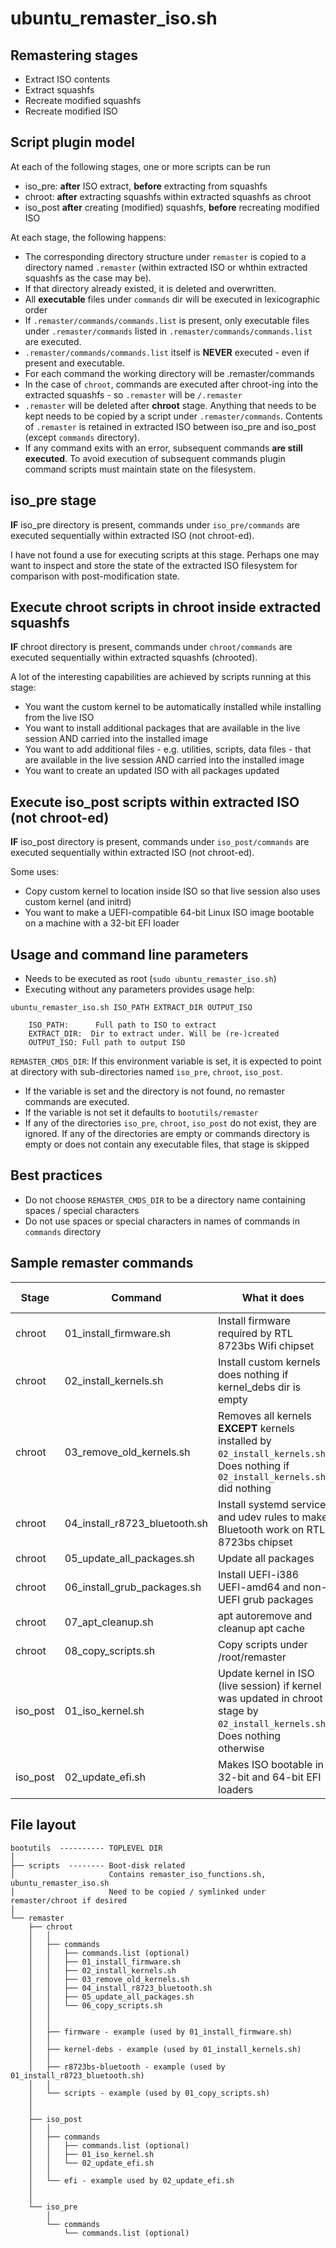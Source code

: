 
# ubuntu_remaster_iso.sh
## Remastering stages
-  Extract ISO contents
-  Extract squashfs
-  Recreate modified squashfs
-  Recreate modified ISO

## Script plugin model
At each of the following stages, one or more scripts can be run

- iso_pre: **after** ISO extract, **before** extracting from squashfs
- chroot: **after** extracting squashfs within extracted squashfs as chroot
- iso_post **after** creating (modified) squashfs, **before** recreating modified ISO

At each stage, the following happens:

- The corresponding directory structure under ```remaster``` is copied to
a directory named ```.remaster``` (within extracted ISO or whthin extracted squashfs as the case may be).
- If that directory already existed, it is deleted and overwritten.
- All **executable** files under ```commands``` dir will be executed in lexicographic order
- If ```.remaster/commands/commands.list``` is present, only executable files under ```.remaster/commands``` listed in ```.remaster/commands/commands.list``` are executed.
- ```.remaster/commands/commands.list``` itself is **NEVER** executed - even if present and executable.
- For each command the working directory will be .remaster/commands
- In the case of ```chroot```, commands are executed after chroot-ing into the extracted squashfs - so ```.remaster``` will be ```/.remaster```
- ```.remaster``` will be deleted after **chroot** stage. Anything that needs to be kept needs to be copied by a script under ```.remaster/commands```. Contents of ```.remaster``` is retained in extracted ISO between iso_pre and iso_post (except ```commands``` directory).
- If any command exits with an error, subsequent commands **are still executed**. To avoid execution of subsequent commands plugin command scripts must maintain state on the filesystem.

## iso_pre stage
**IF** iso_pre directory is present, commands under ```iso_pre/commands``` are executed sequentially within extracted ISO (not chroot-ed).

I have not found a use for executing scripts at this stage. Perhaps one may want to inspect and store the state of the extracted ISO filesystem for comparison with post-modification state.

## Execute chroot scripts in chroot inside extracted squashfs
**IF** chroot directory is present, commands under ```chroot/commands``` are executed sequentially within extracted squashfs (chrooted).

A lot of the interesting capabilities are achieved by scripts running at this stage:
- You want the custom kernel to be automatically installed while installing from the live ISO
- You want to install additional packages that are available in the live session AND carried into the installed image
- You want to add additional files - e.g. utilities, scripts, data files - that are available in the live session AND carried into the installed image
- You want to create an updated ISO with all packages updated

## Execute iso_post scripts within extracted ISO (not chroot-ed)
**IF** iso_post directory is present, commands under ```iso_post/commands``` are executed sequentially within extracted ISO (not chroot-ed).

Some uses:
- Copy custom kernel to location inside ISO so that live session also uses custom kernel (and initrd)
- You want to make a UEFI-compatible 64-bit Linux ISO image bootable on a machine with a 32-bit EFI loader


## Usage and command line parameters
- Needs to be executed as root (```sudo ubuntu_remaster_iso.sh```)
- Executing without any parameters provides usage help:

```
ubuntu_remaster_iso.sh ISO_PATH EXTRACT_DIR OUTPUT_ISO

    ISO_PATH:      Full path to ISO to extract
    EXTRACT_DIR:  Dir to extract under. Will be (re-)created
    OUTPUT_ISO: Full path to output ISO
```

```REMASTER_CMDS_DIR```: If this environment variable is set, it is expected to point at directory with sub-directories named ```iso_pre```, ```chroot```, ```iso_post```.
- If the variable is set and the directory is not found, no remaster commands are executed.
- If the variable is not set it defaults to ```bootutils/remaster```
- If any of the directories ```iso_pre```, ```chroot```, ```iso_post``` do not exist, they are ignored. If any of the directories are empty or commands directory is empty or does not contain any executable files, that stage is skipped

## Best practices
- Do not choose ```REMASTER_CMDS_DIR``` to be a directory name containing spaces / special characters
- Do not use spaces or special characters in names of commands in ```commands``` directory

## Sample remaster commands
| Stage | Command | What it does | Default state |
| ----- | ------- | ------------ | ------------- |
| chroot | 01_install_firmware.sh | Install firmware required by RTL 8723bs Wifi chipset | Disabled |
| chroot | 02_install_kernels.sh | Install custom kernels does nothing if kernel_debs dir is empty | Enabled |
| chroot | 03_remove_old_kernels.sh | Removes all kernels **EXCEPT** kernels installed by ```02_install_kernels.sh```. Does nothing if ```02_install_kernels.sh``` did nothing | Enabled |
| chroot | 04_install_r8723_bluetooth.sh | Install systemd service and udev rules to make Bluetooth work on RTL 8723bs chipset | Disabled |
| chroot | 05_update_all_packages.sh | Update all packages | Enabled |
| chroot | 06_install_grub_packages.sh | Install UEFI-i386 UEFI-amd64 and non-UEFI grub packages | Enabled |
| chroot | 07_apt_cleanup.sh | apt autoremove and cleanup apt cache | Enabled |
| chroot | 08_copy_scripts.sh | Copy scripts under /root/remaster | Enabled |
| iso_post | 01_iso_kernel.sh | Update kernel in ISO (live session) if kernel was updated in chroot stage by ```02_install_kernels.sh```. Does nothing otherwise | Enabled |
| iso_post | 02_update_efi.sh | Makes ISO bootable in 32-bit and 64-bit EFI loaders | Enabled |

## File layout
```
bootutils  ---------- TOPLEVEL DIR
│
├── scripts  -------- Boot-disk related
│                     Contains remaster_iso_functions.sh, ubuntu_remaster_iso.sh
│                     Need to be copied / symlinked under remaster/chroot if desired 
│
└── remaster
    ├── chroot
    │   │
    │   ├── commands
    │   │   ├── commands.list (optional)
    │   │   ├── 01_install_firmware.sh
    │   │   ├── 02_install_kernels.sh
    │   │   ├── 03_remove_old_kernels.sh
    │   │   ├── 04_install_r8723_bluetooth.sh
    │   │   ├── 05_update_all_packages.sh
    │   │   └── 06_copy_scripts.sh
    │   │
    │   │
    │   ├── firmware - example (used by 01_install_firmware.sh)
    │   │
    │   ├── kernel-debs - example (used by 01_install_kernels.sh)
    │   │
    │   ├── r8723bs-bluetooth - example (used by 01_install_r8723_bluetooth.sh)
    │   │
    │   └── scripts - example (used by 01_copy_scripts.sh)
    │
    │
    ├── iso_post
    │   │ 
    │   ├── commands
    │   │   ├── commands.list (optional)
    │   │   ├── 01_iso_kernel.sh
    │   │   └── 02_update_efi.sh
    │   │
    │   └── efi - example used by 02_update_efi.sh
    │
    │
    └── iso_pre
        │ 
        └── commands
            └── commands.list (optional)
```

